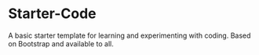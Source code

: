 # Starter-Code
A basic starter template for learning and experimenting with coding. Based on Bootstrap and available to all.
